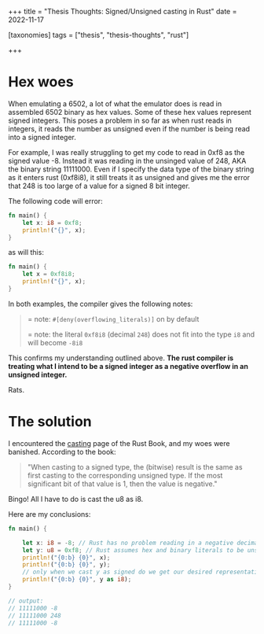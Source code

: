 +++
title = "Thesis Thoughts: Signed/Unsigned casting in Rust"
date = 2022-11-17

[taxonomies]
tags = ["thesis", "thesis-thoughts", "rust"]

+++

# Hex woes

When emulating a 6502, a lot of what the emulator does is read in assembled 6502 binary as hex values. Some of these hex values represent signed integers. This poses a problem in so far as when rust reads in integers, it reads the number as unsigned even if the number is being read into a signed integer.

For example, I was really struggling to get my code to read in 0xf8 as the signed value -8. Instead it was reading in the unsinged value of 248, AKA the binary string 11111000. Even if I specify the data type of the binary string as it enters rust (0xf8i8), it still treats it as unsigned and gives me the error that 248 is too large of a value for a signed 8 bit integer.

The following code will error:

```rust
fn main() {
    let x: i8 = 0xf8;
    println!("{}", x);
}
```

as will this:

```rust
fn main() {
    let x = 0xf8i8;
    println!("{}", x);
}
```

In both examples, the compiler gives the following notes:

> = note: `#[deny(overflowing_literals)]` on by default
>
> = note: the literal `0xf8i8` (decimal `248`) does not fit into the type `i8` and will become `-8i8`

This confirms my understanding outlined above. **The rust compiler is treating what I intend to be a signed integer as a negative overflow in an unsigned integer.**

Rats.

# The solution

I encountered the [casting](https://doc.rust-lang.org/rust-by-example/types/cast.html) page of the Rust Book, and my woes were banished. According to the book:

> "When casting to a signed type, the (bitwise) result is the same as first casting to the corresponding unsigned type. If the most significant bit of that value is 1, then the value is negative."
>

Bingo! All I have to do is cast the u8 as i8.

Here are my conclusions:

```rust
fn main() {

    let x: i8 = -8; // Rust has no problem reading in a negative decimal
    let y: u8 = 0xf8; // Rust assumes hex and binary literals to be unsigned
    println!("{0:b} {0}", x);
    println!("{0:b} {0}", y);
    // only when we cast y as signed do we get our desired representation
    println!("{0:b} {0}", y as i8);
}

// output:
// 11111000 -8
// 11111000 248
// 11111000 -8
```
